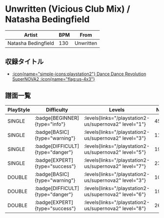 # Unwritten (Vicious Club Mix) / Natasha Bedingfield

|Artist|BPM|From|
|------|---|----|
|Natasha Bedingfield|130|Unwritten|

## 収録タイトル

- [:icon{name="simple-icons:playstation2"} Dance Dance Revolution SuperNOVA2 :icon{name="flag:us-4x3"}](/playstation2-us/supernova2)

## 譜面一覧

|PlayStyle|Difficulty|Levels|Notes|Movie|
|---------|----------|------|-----|-----|
|SINGLE| :badge[BEGINNER]{type="info"}| :levels{links="/playstation2-us/supernova2" level="1"}|45/0||
|SINGLE| :badge[BASIC]{type="warning"}| :levels{links="/playstation2-us/supernova2" level="3"}|114/2||
|SINGLE| :badge[DIFFICULT]{type="danger"}| :levels{links="/playstation2-us/supernova2" level="5"}|190/2||
|SINGLE| :badge[EXPERT]{type="success"}| :levels{links="/playstation2-us/supernova2" level="7"}|238/11||
|DOUBLE| :badge[BASIC]{type="warning"}| :levels{links="/playstation2-us/supernova2" level="3"}|104/0||
|DOUBLE| :badge[DIFFICULT]{type="danger"}| :levels{links="/playstation2-us/supernova2" level="6"}|190/34||
|DOUBLE| :badge[EXPERT]{type="success"}| :levels{links="/playstation2-us/supernova2" level="8"}|262/15||
